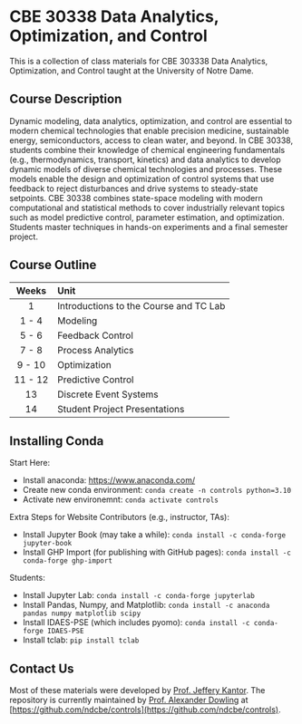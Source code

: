 # CBE 30338 Data Analytics, Optimization, and Control

This is a collection of class materials for CBE 303338 Data Analytics, Optimization, and Control taught at the University of Notre Dame. 

## Course Description

Dynamic modeling, data analytics, optimization, and control are essential to modern chemical technologies that enable precision medicine, sustainable energy, semiconductors, access to clean water, and beyond. In CBE 30338, students combine their knowledge of chemical engineering fundamentals (e.g., thermodynamics, transport, kinetics) and data analytics to develop dynamic models of diverse chemical technologies and processes. These models enable the design and optimization of control systems that use feedback to reject disturbances and drive systems to steady-state setpoints. CBE 30338 combines state-space modeling with modern computational and statistical methods to cover industrially relevant topics such as model predictive control, parameter estimation, and optimization. Students master techniques in hands-on experiments and a final semester project.

## Course Outline

| Weeks | Unit |
| :--: | :-- |
| 1 | Introductions to the Course and TC Lab |
| 1 - 4 | Modeling |
| 5 - 6 | Feedback Control |
| 7 - 8 | Process Analytics |
| 9 - 10 | Optimization |
| 11 - 12 | Predictive Control |
| 13 | Discrete Event Systems |
| 14 | Student Project Presentations |

## Installing Conda

Start Here:
* Install anaconda: https://www.anaconda.com/
* Create new conda environment: `conda create -n controls python=3.10`
* Activate new environemnt: `conda activate controls`

Extra Steps for Website Contributors (e.g., instructor, TAs):
* Install Jupyter Book (may take a while): `conda install -c conda-forge jupyter-book`
* Install GHP Import (for publishing with GitHub pages): `conda install -c conda-forge ghp-import`

Students:
* Install Jupyter Lab: `conda install -c conda-forge jupyterlab`
* Install Pandas, Numpy, and Matplotlib: `conda install -c anaconda pandas numpy matplotlib scipy`
* Install IDAES-PSE (which includes pyomo): `conda install -c conda-forge IDAES-PSE`
* Install tclab: `pip install tclab`



## Contact Us

Most of these materials were developed by [Prof. Jeffery Kantor](https://news.nd.edu/news/in-memoriam-jeffrey-kantor-former-vice-president-associate-provost-and-dean/). The repository is currently maintained by [Prof. Alexander Dowling](https://dowlinglab.nd.edu/) at [https://github.com/ndcbe/controls](https://github.com/ndcbe/controls).
